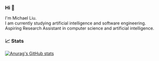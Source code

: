 ### Hi 👋
I'm Michael Liu.  
I am currently studying artificial intelligence and software engineering.  
Aspiring Research Assistant in computer science and artificial intelligence.

### 📈 Stats
[![Anurag's GitHub stats](https://github-readme-stats.vercel.app/api?username=BV003&count_private=true&include_all_commits=true)](https://github.com/anuraghazra/github-readme-stats)



<!--👯 I’m looking to collaborate on ...-->



<!--💬 Ask me about ...-->

<!--📫 How to reach me: ...-->

<!--😄 Pronouns: ...-->

 <!--Fun fact: ...-->

<!---
BV003/BV003 is a ✨ special ✨ repository because its `README.md` (this file) appears on your GitHub profile.
You can click the Preview link to take a look at your changes.
--->

